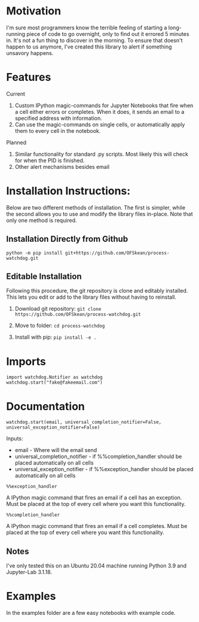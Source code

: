# Motivation
I'm sure most programmers know the terrible feeling of starting a long-running piece of code to go overnight, only to find out it errored 5 minutes in. It's not a fun thing to discover in the morning. To ensure that doesn't happen to us anymore, I've created this library to alert if something unsavory happens.

# Features
Current

1. Custom IPython magic-commands for Jupyter Notebooks that fire when a cell either errors or completes. When it does, it sends an email to a specified address with information.
2. Can use the magic-commands on single cells, or automatically apply them to every cell in the notebook.

Planned

1. Similar functionality for standard .py scripts. Most likely this will check for when the PID is finished.
2. Other alert mechanisms besides email

# Installation Instructions:
Below are two different methods of installation. The first is simpler, while the second allows you to use and modify the library files in-place. Note that only one method is required.

## Installation Directly from Github
```
python -m pip install git+https://github.com/OFSkean/process-watchdog.git
```

## Editable Installation
Following this procedure, the git repository is clone and editably installed. This lets you edit or add to the library files without having to reinstall.

1) Download git repository: ```git clone https://github.com/OFSkean/process-watchdog.git```

2) Move to folder:  ```cd process-watchdog```

3) Install with pip:  ```pip install -e .```


# Imports
```
import watchdog.Notifier as watchdog
watchdog.start("fake@fakeemail.com")
```

# Documentation

```watchdog.start(email, universal_completion_notifier=False, universal_exception_notifier=False)```

Inputs:
- email - Where will the email send
- universal_completion_notifier - if %%completion_handler should be placed automatically on all cells
- universal_exception_notifier - if %%exception_handler should be placed automatically on all cells



```%%exception_handler```

A IPython magic command that fires an email if a cell has an exception. Must be placed at the top of every cell where you want this functionality.



```%%completion_handler```

A IPython magic command that fires an email if a cell completes. Must be placed at the top of every cell where you want this functionality.


## Notes
I've only tested this on an Ubuntu 20.04 machine running Python 3.9 and Jupyter-Lab 3.1.18.


# Examples
In the examples folder are a few easy notebooks with example code.